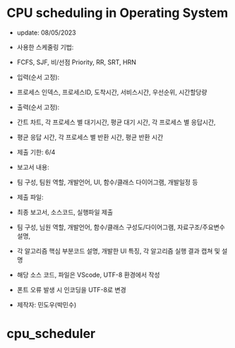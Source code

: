 # CPU scheduling in Operating System
 * update: 08/05/2023
 
 - 사용한 스케줄링 기법: 
 - FCFS, SJF, 비/선점 Priority, RR, SRT, HRN

 - 입력(순서 고정): 
 - 프로세스 인덱스, 프로세스ID, 도착시간, 서비스시간, 우선순위, 시간할당량

 - 출력(순서 고정): 
 - 간트 차트, 각 프로세스 별 대기시간, 평균 대기 시간, 각 프로세스 별 응답시간, 
 - 평균 응답 시간, 각 프로세스 별 반환 시간, 평균 반환 시간

 - 제출 기한: 6/4

 - 보고서 내용:
 - 팀 구성, 팀원 역할, 개발언어, UI, 함수/클래스 다이어그램, 개발일정 등

 - 제출 파일:
 - 최종 보고서, 소스코드, 실행파일 제출
 - 팀 구성, 님원 역할, 개발언어, 함수/클래스 구성도/다이어그램, 자료구조/주요변수 설명, 
 - 각 알고리즘 핵심 부분코드 설명, 개발한 UI 특징, 각 알고리즘 실행 결과 캡쳐 및 설명

 - 해당 소스 코드, 파일은 VScode, UTF-8 환경에서 작성
 - 폰트 오류 발생 시 인코딩을 UTF-8로 변경

 - 제작자: 민도우(박민수)

# cpu_scheduler